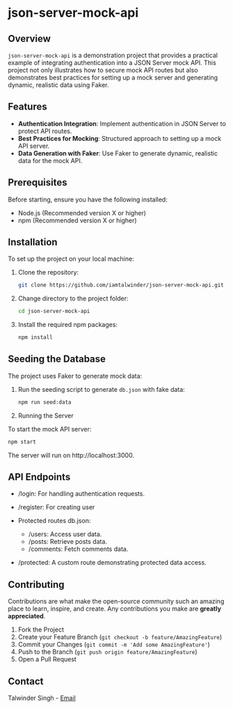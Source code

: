 # json-server-mock-api

## Overview
`json-server-mock-api` is a demonstration project that provides a practical example of integrating authentication into a JSON Server mock API. This project not only illustrates how to secure mock API routes but also demonstrates best practices for setting up a mock server and generating dynamic, realistic data using Faker.

## Features
- **Authentication Integration**: Implement authentication in JSON Server to protect API routes.
- **Best Practices for Mocking**: Structured approach to setting up a mock API server.
- **Data Generation with Faker**: Use Faker to generate dynamic, realistic data for the mock API.

## Prerequisites
Before starting, ensure you have the following installed:
- Node.js (Recommended version X or higher)
- npm (Recommended version X or higher)

## Installation
To set up the project on your local machine:

1. Clone the repository:
   ```bash
   git clone https://github.com/iamtalwinder/json-server-mock-api.git
   ```

2. Change directory to the project folder:
    ```bash
    cd json-server-mock-api
    ```

3. Install the required npm packages:
    ```bash
    npm install
    ```

## Seeding the Database

The project uses Faker to generate mock data:

1. Run the seeding script to generate `db.json` with fake data:
    ```bash
    npm run seed:data
    ```
2. Running the Server

To start the mock API server:

```bash
npm start
```

The server will run on http://localhost:3000.

## API Endpoints

- /login: For handling authentication requests.
- /register: For creating user

- Protected routes db.json:
  - /users: Access user data.
  - /posts: Retrieve posts data.
  - /comments: Fetch comments data.
  
- /protected: A custom route demonstrating protected data access.

## Contributing
Contributions are what make the open-source community such an amazing place to learn, inspire, and create. Any contributions you make are **greatly appreciated**.

1. Fork the Project
2. Create your Feature Branch (`git checkout -b feature/AmazingFeature`)
3. Commit your Changes (`git commit -m 'Add some AmazingFeature'`)
4. Push to the Branch (`git push origin feature/AmazingFeature`)
5. Open a Pull Request

## Contact
Talwinder Singh - [Email](mailto:singhtalwinder790@gmail.com)
